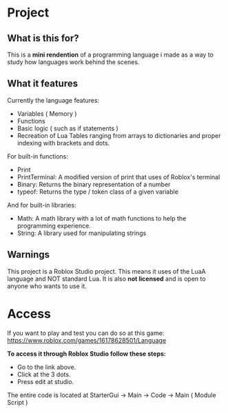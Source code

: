 # Project
## What is this for?
This is a **mini rendention** of a programming language i made as a way to study how languages work behind the scenes.

## What it features
Currently the language features:
- Variables ( Memory )
- Functions
- Basic logic ( such as if statements )
- Recreation of Lua Tables ranging from arrays to dictionaries and proper indexing with brackets and dots.

For built-in functions:
- Print
- PrintTerminal: A modified version of print that uses of Roblox's terminal
- Binary: Returns the binary representation of a number
- typeof: Returns the type / token class of a given variable

And for built-in libraries:
- Math: A math library with a lot of math functions to help the programming experience.
- String: A library used for manipulating strings

## Warnings

This project is a Roblox Studio project. This means it uses of the LuaA language and NOT standard Lua.
It is also **not licensed** and is open to anyone who wants to use it.

# Access
If you want to play and test you can do so at this game:
https://www.roblox.com/games/16178628501/Language

**To access it through Roblox Studio follow these steps:**
  - Go to the link above.
  - Click at the 3 dots.
  - Press edit at studio.

The entire code is located at StarterGui -> Main -> Code -> Main ( Module Script )
